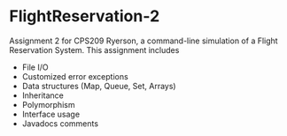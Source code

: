 # FlightReservation-2

Assignment 2 for CPS209 Ryerson, a command-line simulation of a Flight Reservation System.
This assignment includes

- File I/O
- Customized error exceptions
- Data structures (Map, Queue, Set, Arrays)
- Inheritance
- Polymorphism
- Interface usage
- Javadocs comments
